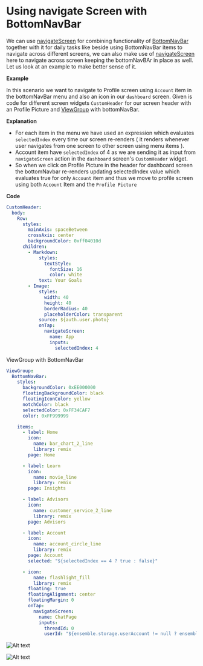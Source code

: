 # Using navigate Screen with BottomNavBar

We can use [navigateScreen](/actions/navigate-screen) for combining functionality of [BottomNavBar](/screens-and-widgets/screen-structure#bottomnavbar) together with it for daily tasks like beside using BottomNavBar items to navigate across different screens, we can also make use of [navigateScreen](/actions/navigate-screen) here to navigate across screen keeping the bottomNavBAr in place as well. Let us look at an example to make better sense of it.

**Example**

In this scenario we want to navigate to Profile screen using `Account` item in the bottomNavBar menu and also an icon in our `dashboard` screen. Given is code for different screen widgets `CustomHeader` for our screen header with an Profile Picture and [ViewGroup](/screens-and-widgets/screen-structure#view-group) with bottomNavBar.

**Explanation**

- For each item in the menu we have used an expression which evaluates `selectedIndex` every time our screen re-renders ( it renders whenever user navigates from one screen to other screen using menu items ).
- Account item have `selectedIndex` of 4 as we are sending it as input from `navigateScreen` action in the `dashboard` screen's `CustomHeader` widget.
- So when we click on Profile Picture in the header for dashboard screen the bottomNavbar re-renders updating selectedIndex value which evaluates true for only `Account` item and thus we move to profile screen using both `Account` Item and the `Profile Picture`

**Code**

```yaml
CustomHeader:
  body:
    Row:
      styles:
        mainAxis: spaceBetween
        crossAxis: center
        backgroundColor: 0xff04010d
      children:
        - Markdown:
            styles:
              textStyle:
                fontSize: 16
                color: white
            text: Your Goals
        - Image:
            styles:
              width: 40
              height: 40
              borderRadius: 40
              placeholderColor: transparent
            source: ${auth.user.photo}
            onTap:
              navigateScreen:
                name: App
                inputs:
                  selectedIndex: 4
```

ViewGroup with BottomNavBar

```yaml
ViewGroup:
  BottomNavBar:
    styles:
      backgroundColor: 0xEE000000
      floatingBackgroundColor: black
      floatingIconColor: yellow
      notchColor: black
      selectedColor: 0xFF34CAF7
      color: 0xFF999999

    items:
      - label: Home
        icon:
          name: bar_chart_2_line
          library: remix
        page: Home

      - label: Learn
        icon:
          name: movie_line
          library: remix
        page: Insights

      - label: Advisors
        icon:
          name: customer_service_2_line
          library: remix
        page: Advisors

      - label: Account
        icon:
          name: account_circle_line
          library: remix
        page: Account
        selected: "${selectedIndex == 4 ? true : false}"

      - icon:
          name: flashlight_fill
          library: remix
        floating: true
        floatingAlignment: center
        floatingMargin: 0
        onTap:
          navigateScreen:
            name: ChatPage
            inputs:
              threadId: 0
              userId: "${ensemble.storage.userAccount != null ? ensemble.storage.userAccount.id : ''}"
```

![Alt text](/images/tips/image-9.png)

![Alt text](/images/tips/image-10.png)
